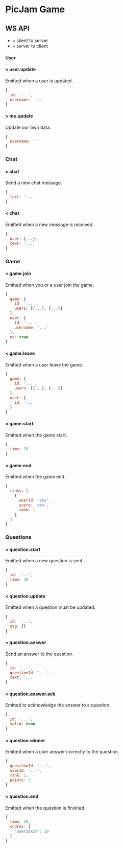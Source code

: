 # PicJam Game

## WS API

- `>` client to server
- `<` server to client

#### User

#### < user.update

Emitted when a user is updated.

```js
{
  id: '...',
  username: '...'
}
```

#### > me.update

Update our own data.

```js
{
  username: ''
}
```

### Chat

#### > chat

Send a new chat message.

```js
{
  text: '...'
}
```

#### < chat

Emitted when a new message is received.

```js
{
  user: {...},
  text: '...'
}
```

### Game

#### < game.join

Emitted when you or a user join the game.

```js
{
  game: {
    id: '...',
    users: [{...}, {...}]
  },
  user: {
    id: '...',
    username: '...'
  },
  me: true
}
```

#### < game.leave

Emitted when a user leave the game.

```js
{
  game: {
    id: '...',
    users: [{...}, {...}]
  },
  user: {
    id: '...'
  }
}
```

#### < game.start

Emitted when the game start.

```js
{
  time: 10
}
```

#### < game.end

Emitted when the game end.

```js
{
  ranks: [
    {
      userId: 'xxx',
      score: 'xxx',
      rank: 1
    }
  ]
}
```

### Questions

#### < question.start

Emitted when a new question is sent.

```js
{
  id: '...',
  time: 30
}
```

#### < question.update

Emitted when a question must be updated.

```js
{
  id: '...',
  svg: {}
}
```

#### > question.answer

Send an answer to the question.

```js
{
  id: '...',
  questionId: '...',
  text: '...'
}
```

#### < question.answer.ack

Emitted to acknowledge the answer to a question.

```js
{
  id: '...',
  valid: true
}
```

#### < question.winner

Emitted when a user answer correctly to the question.

```js
{
  questionId: '...',
  userId: '...',
  rank: 1,
  points: 3
}
```

#### < question.end

Emitted when the question is finished.

```js
{
  time: 10,
  scores: {
    'userIdxxx': 10
  }
}
```

